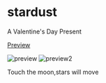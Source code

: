 # stardust
A Valentine's Day Present

[Preview](https://lainnetwork.github.io/stardust/index.html)

![preview](https://lainnetwork.github.io/stardust/preview.gif)
![preview2](https://lainnetwork.github.io/stardust/preview0.gif)

Touch the moon,stars will move

